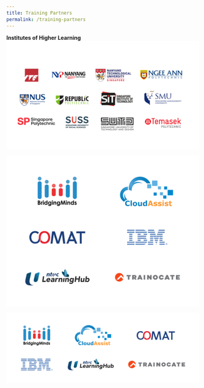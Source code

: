 ```yaml
---
title: Training Partners
permalink: /training-partners
---
```

**Institutes of Higher Learning**
![Alt text for image on Isomer site](/images/AICAC.png)

![TPCAC Group Logos 2](/images/banners-and-logos/Tpcac%20Members%20Logos/TPCAC%20Group%202.png)

![TPCAC Group Logos 1](/images/banners-and-logos/Tpcac%20Members%20Logos/TPCAC%20Group%201.png)